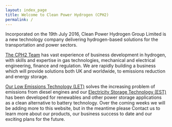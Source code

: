 ```yaml
---
layout: index_page
title: Welcome to Clean Power Hydrogen (CPH2)
permalink: /
---
```

 
Incorporated on the 19th July 2016, Clean Power Hydrogen Group Limited is a new technology company delivering hydrogen-based solutions for the transportation and power sectors. 

[The CPH2 Team](/cph2_team) has vast experience of business development in hydrogen, with skills and expertise in gas technologies, mechanical and electrical engineering, finance and regulation. We are rapidly building a business which will provide solutions both UK and worldwide, to emissions reduction and energy storage.  

[Our Low Emissions Technology (LET)](/low_emissions_technology) solves the increasing problem of emissions from diesel engines and our [Electricity Storage Technology (EST)](/electricity_storage_technology) has been developed for renewables and other power storage applications as a clean alternative to battery technology.
Over the coming weeks we will be adding more to this website, but in the meantime please Contact us to learn more about our products, our business success to date and our exciting plans for the future. 



